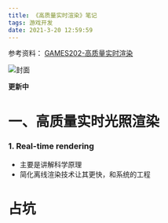 ```yaml
---
title: 《高质量实时渲染》笔记
tags: 游戏开发
date: 2021-3-20 12:59:59
---
```


参考资料： [GAMES202-高质量实时渲染](https://www.bilibili.com/video/BV1YK4y1T7yY)

![封面](/images/games202.png)

**更新中**

<!--more -->

# 一、高质量实时光照渲染

### 1. Real-time rendering

* 主要是讲解科学原理
* 简化离线渲染技术让其更快，和系统的工程

# 占坑
